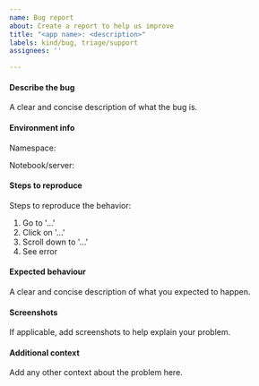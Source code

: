 ```yaml
---
name: Bug report
about: Create a report to help us improve
title: "<app name>: <description>"
labels: kind/bug, triage/support
assignees: ''

---
```


#### Describe the bug

A clear and concise description of what the bug is.

#### Environment info

Namespace:

Notebook/server:

#### Steps to reproduce

Steps to reproduce the behavior:

1. Go to '...'
2. Click on '...'
3. Scroll down to '...'
4. See error

#### Expected behaviour

A clear and concise description of what you expected to happen.

#### Screenshots

If applicable, add screenshots to help explain your problem.

#### Additional context

Add any other context about the problem here.
